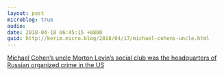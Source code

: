 ```yaml
---
layout: post
microblog: true
audio: 
date: 2018-04-18 06:45:15 +0800
guid: http://kerim.micro.blog/2018/04/17/michael-cohens-uncle.html
---
```

[Michael Cohen’s uncle Morton Levin’s social club was the headquarters of Russian organized crime in the US](http://talkingpointsmemo.com/edblog/good-grief-cohens-gets-mobbier-the-closer-i-look)

